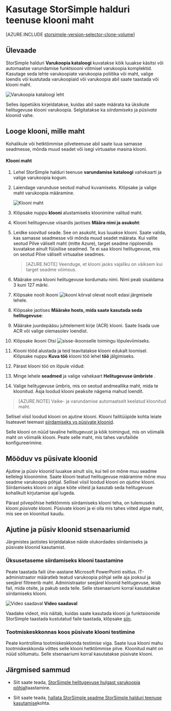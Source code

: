 <properties
   pageTitle="Teie StorSimple helitugevuse klooni | Microsoft Azure'i"
   description="Kirjeldatakse klooni eri tüüpi ja millal neid kasutada, ja selgitatakse, kuidas abil saate määrata ka üksikute helitugevuse klooni varukoopia."
   services="storsimple"
   documentationCenter="NA"
   authors="alkohli"
   manager="carmonm"
   editor="" />
<tags 
   ms.service="storsimple"
   ms.devlang="NA"
   ms.topic="article"
   ms.tgt_pltfrm="NA"
   ms.workload="TBD"
   ms.date="08/17/2016"
   ms.author="alkohli" />

# <a name="use-the-storsimple-manager-service-to-clone-a-volume"></a>Kasutage StorSimple halduri teenuse klooni maht

[AZURE.INCLUDE [storsimple-version-selector-clone-volume](../../includes/storsimple-version-selector-clone-volume.md)]

## <a name="overview"></a>Ülevaade

StorSimple halduri **Varukoopia kataloogi** kuvatakse kõik luuakse käsitsi või automaatse varundamise funktsiooni võtmisel varukoopia komplektid. Kasutage seda lehte varukoopiate varukoopia poliitika või maht, valige loendis või kustutada varukoopiaid või varukoopia abil saate taastada või klooni maht.

![Varukoopia kataloogi leht](./media/storsimple-clone-volume/HCS_BackupCatalog.png)  

Selles õppetükis kirjeldatakse, kuidas abil saate määrata ka üksikute helitugevuse klooni varukoopia. Selgitatakse ka *siirdamiseks* ja *püsivate* kloonid vahe. 

## <a name="create-a-clone-of-a-volume"></a>Looge klooni, mille maht

Kohalikule või hetktõmmise pilveteenuse abil saate luua samasse seadmesse, mõnda muud seadet või isegi virtuaalse masina klooni.

#### <a name="to-clone-a-volume"></a>Klooni maht

1. Lehel StorSimple halduri teenuse **varundamise kataloogi** vahekaarti ja valige varukoopia kogum.

2. Laiendage varunduse seotud mahud kuvamiseks. Klõpsake ja valige maht varukoopia määramine.

     ![Klooni maht](./media/storsimple-clone-volume/HCS_Clone.png) 

3. Klõpsake nuppu **klooni** alustamiseks kloonimine valitud maht.

4. Klooni helitugevuse viisardis jaotises **Määra nimi ja asukoht**:

  1. Leidke soovitud seade. See on asukoht, kus luuakse klooni. Saate valida, kas samasse seadmesse või mõnda muud seadet määrata. Kui valite seotud Pilve väliselt maht (mitte Azure), target seadme ripploendis kuvatakse ainult füüsilise seadmed. Te ei saa klooni helitugevuse, mis on seotud Pilve väliselt virtuaalse seadmes.

        >  [AZURE.NOTE] Veenduge, et klooni jaoks vajaliku on väiksem kui target seadme võimsus.
  2. Määrake oma klooni helitugevuse kordumatu nimi. Nimi peab sisaldama 3 kuni 127 märki.
  3. Klõpsake noolt ikooni ![ikooni kõrval olevat noolt](./media/storsimple-clone-volume/HCS_ArrowIcon.png) edasi järgmisele lehele.

5. Klõpsake jaotises **Määrake hosts, mida saate kasutada seda helitugevuse**:

  1. Määrake juurdepääsu juhtelement kirje (ACR) klooni. Saate lisada uue ACR või valige olemasolev loendist.
  2. Klõpsake ikooni Otsi ![sisse-ikoon](./media/storsimple-clone-volume/HCS_CheckIcon.png)selle toimingu lõpuleviimiseks.

6. Klooni tööd alustada ja teid teavitatakse klooni edukalt loomisel. Klõpsake nuppu **Kuva töö** klooni töö lehel **töö** jälgimiseks.

7. Pärast klooni töö on lõpule viidud:

  1. Minge lehele **seadmed** ja valige vahekaart **Helitugevuse ümbriste** . 
  2. Valige helitugevuse ümbris, mis on seotud andmeallika maht, mida te kloonitud. Äsja loodud klooni peaksite nägema mahud loendit.

>[AZURE.NOTE] Vaike- ja varundamise automaatselt keelatud kloonitud maht.

Sellisel viisil loodud klooni on ajutine klooni. Klooni failitüüpide kohta leiate lisateavet teemast [siirdamiseks vs püsivate kloonid](#transient-vs.-permanent-clones).

Selle klooni on nüüd tavaline helitugevust ja kõik toimingud, mis on võimalik maht on võimalik klooni. Peate selle maht, mis tahes varufailide konfigureerimine.

## <a name="transient-vs-permanent-clones"></a>Mööduv vs püsivate kloonid

Ajutine ja püsiv kloonid luuakse ainult siis, kui teil on mõne muu seadme kellelegi kloonimine. Saate klooni teatud helitugevuse määramine mõne muu seadme varukoopia põhjal. Sellisel viisil loodud klooni on *ajutine* klooni. Siirdamiseks klooni on algse köite viiteid ja kasutab seda helitugevuse kohalikult kirjutamise ajal lugeda. 

Pärast pilvepõhise hetktõmmis siirdamiseks klooni teha, on tulemuseks klooni *püsivate* klooni. Püsivate klooni ja ei olla mis tahes viited algse maht, mis see on kloonitud kaudu.  

## <a name="scenarios-for-transient-and-permanent-clones"></a>Ajutine ja püsiv kloonid stsenaariumid

Järgmistes jaotistes kirjeldatakse näide olukordades siirdamiseks ja püsivate kloonid kasutamist.

### <a name="item-level-recovery-with-a-transient-clone"></a>Üksusetaseme siirdamiseks klooni taastamine

Peate taastada faili ühe-aastane Microsoft PowerPointi esitlus. IT-administraator määratleb teatud varukoopia põhjal selle aja jooksul ja seejärel filtreerib maht. Administraator seejärel kloonid helitugevuse, leiab fail, mida otsite, ja pakub seda teile. Selle stsenaariumi korral kasutatakse siirdamiseks klooni. 
 
![Video saadaval](./media/storsimple-clone-volume/Video_icon.png) **Video saadaval**

Vaadake videot, mis näitab, kuidas saate kasutada klooni ja funktsioonide StorSimple taastada kustutatud faile taastada, klõpsake [siin](https://azure.microsoft.com/documentation/videos/storsimple-recover-deleted-files-with-storsimple/).

### <a name="testing-in-the-production-environment-with-a-permanent-clone"></a>Tootmiskeskkonnas koos püsivate klooni testimine

Peate kontrollima tootmiskeskkonda testimise viga. Saate luua klooni mahu tootmiskeskkonda võttes selle klooni hetktõmmise pilve. Kloonitud maht on nüüd sõltumatu. Selle stsenaariumi korral kasutatakse püsivate klooni.

## <a name="next-steps"></a>Järgmised sammud
- Siit saate teada, [StorSimple helitugevuse hulgast varukoopia põhjal](storsimple-restore-from-backup-set.md)taastamine.

- Siit saate teada, [hallata StorSimple seadme StorSimple halduri teenuse kasutamise](storsimple-manager-service-administration.md)kohta.

 
